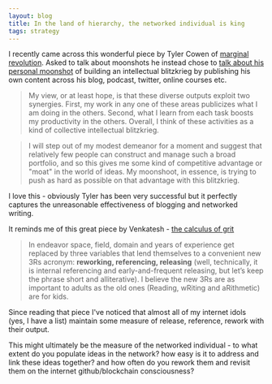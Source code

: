 ```yaml
---
layout: blog
title: In the land of hierarchy, the networked individual is king
tags: strategy
---
```


I recently came across this wonderful piece by Tyler Cowen of [marginal revolution](http://marginalrevolution.com/). Asked to talk about moonshots he instead chose to [talk about his personal moonshot](https://www.mercatus.org/commentary/my-personal-moonshot) of building an intellectual blitzkrieg by publishing his own content across his blog, podcast, twitter, online courses etc. 

> My view, or at least hope, is that these diverse outputs exploit two synergies.  First, my work in any one of these areas publicizes what I am doing in the others.  Second, what I learn from each task boosts my productivity in the others.  Overall, I think of these activities as a kind of collective intellectual blitzkrieg. 

> I will step out of my modest demeanor for a moment and suggest that relatively few people can construct and manage such a broad portfolio, and so this gives me some kind of competitive advantage or "moat" in the world of ideas.  My moonshoot, in essence, is trying to push as hard as possible on that advantage with this blitzkrieg.

I love this - obviously Tyler has been very successful but it perfectly captures the unreasonable effectiveness of blogging and networked writing.

It reminds me of this great piece by Venkatesh - [the calculus of grit](https://www.ribbonfarm.com/2011/08/19/the-calculus-of-grit/)

> In endeavor space, field, domain and years of experience get replaced by three variables that lend themselves to a convenient new 3Rs acronym: **reworking, referencing, releasing** (well, technically, it is internal referencing and early-and-frequent releasing, but let’s keep the phrase short and alliterative). I believe the new 3Rs are as important to adults as the old ones (Reading, wRiting and aRithmetic) are for kids.

Since reading that piece I've noticed that almost all of my internet idols (yes, I have a list) maintain some measure of release, reference, rework with their output.

This might ultimately be the measure of the networked individual - to what extent do you populate ideas in the network? how easy is it to address and link these ideas together? and how often do you rework them and revisit them on the internet github/blockchain consciousness?